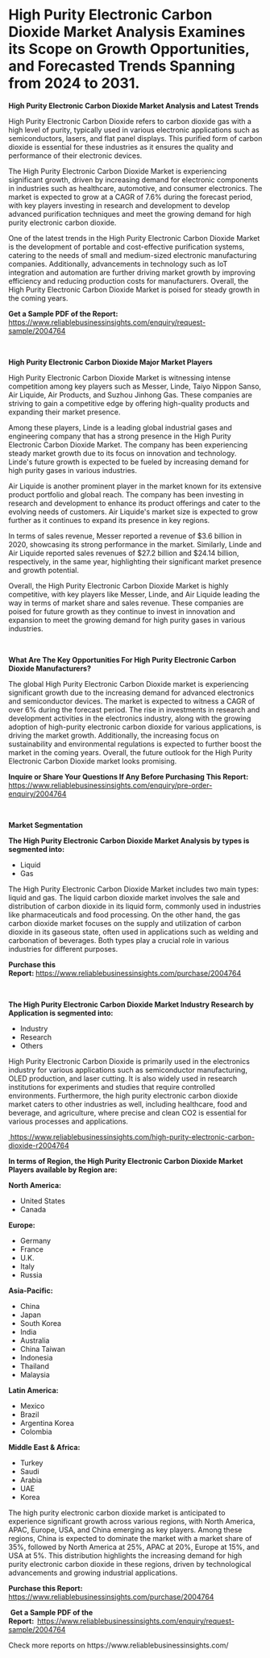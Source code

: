 <p><h1>High Purity Electronic Carbon Dioxide Market Analysis Examines its Scope on Growth Opportunities, and Forecasted Trends Spanning from 2024 to 2031.</h1></p><p><strong>High Purity Electronic Carbon Dioxide Market Analysis and Latest Trends</strong></p>
<p><p>High Purity Electronic Carbon Dioxide refers to carbon dioxide gas with a high level of purity, typically used in various electronic applications such as semiconductors, lasers, and flat panel displays. This purified form of carbon dioxide is essential for these industries as it ensures the quality and performance of their electronic devices.</p><p>The High Purity Electronic Carbon Dioxide Market is experiencing significant growth, driven by increasing demand for electronic components in industries such as healthcare, automotive, and consumer electronics. The market is expected to grow at a CAGR of 7.6% during the forecast period, with key players investing in research and development to develop advanced purification techniques and meet the growing demand for high purity electronic carbon dioxide.</p><p>One of the latest trends in the High Purity Electronic Carbon Dioxide Market is the development of portable and cost-effective purification systems, catering to the needs of small and medium-sized electronic manufacturing companies. Additionally, advancements in technology such as IoT integration and automation are further driving market growth by improving efficiency and reducing production costs for manufacturers. Overall, the High Purity Electronic Carbon Dioxide Market is poised for steady growth in the coming years.</p></p>
<p><strong>Get a Sample PDF of the Report:&nbsp;</strong> <a href="https://www.reliablebusinessinsights.com/enquiry/request-sample/2004764">https://www.reliablebusinessinsights.com/enquiry/request-sample/2004764</a></p>
<p>&nbsp;</p>
<p><strong>High Purity Electronic Carbon Dioxide Major Market Players</strong></p>
<p><p>High Purity Electronic Carbon Dioxide Market is witnessing intense competition among key players such as Messer, Linde, Taiyo Nippon Sanso, Air Liquide, Air Products, and Suzhou Jinhong Gas. These companies are striving to gain a competitive edge by offering high-quality products and expanding their market presence.</p><p>Among these players, Linde is a leading global industrial gases and engineering company that has a strong presence in the High Purity Electronic Carbon Dioxide Market. The company has been experiencing steady market growth due to its focus on innovation and technology. Linde's future growth is expected to be fueled by increasing demand for high purity gases in various industries.</p><p>Air Liquide is another prominent player in the market known for its extensive product portfolio and global reach. The company has been investing in research and development to enhance its product offerings and cater to the evolving needs of customers. Air Liquide's market size is expected to grow further as it continues to expand its presence in key regions.</p><p>In terms of sales revenue, Messer reported a revenue of $3.6 billion in 2020, showcasing its strong performance in the market. Similarly, Linde and Air Liquide reported sales revenues of $27.2 billion and $24.14 billion, respectively, in the same year, highlighting their significant market presence and growth potential.</p><p>Overall, the High Purity Electronic Carbon Dioxide Market is highly competitive, with key players like Messer, Linde, and Air Liquide leading the way in terms of market share and sales revenue. These companies are poised for future growth as they continue to invest in innovation and expansion to meet the growing demand for high purity gases in various industries.</p></p>
<p>&nbsp;</p>
<p><strong>What Are The Key Opportunities For High Purity Electronic Carbon Dioxide Manufacturers?</strong></p>
<p><p>The global High Purity Electronic Carbon Dioxide market is experiencing significant growth due to the increasing demand for advanced electronics and semiconductor devices. The market is expected to witness a CAGR of over 6% during the forecast period. The rise in investments in research and development activities in the electronics industry, along with the growing adoption of high-purity electronic carbon dioxide for various applications, is driving the market growth. Additionally, the increasing focus on sustainability and environmental regulations is expected to further boost the market in the coming years. Overall, the future outlook for the High Purity Electronic Carbon Dioxide market looks promising.</p></p>
<p><strong>Inquire or Share Your Questions If Any Before Purchasing This Report:</strong> <a href="https://www.reliablebusinessinsights.com/enquiry/pre-order-enquiry/2004764">https://www.reliablebusinessinsights.com/enquiry/pre-order-enquiry/2004764</a></p>
<p>&nbsp;</p>
<p><strong>Market Segmentation</strong></p>
<p><strong>The High Purity Electronic Carbon Dioxide Market Analysis by types is segmented into:</strong></p>
<p><ul><li>Liquid</li><li>Gas</li></ul></p>
<p><p>The High Purity Electronic Carbon Dioxide Market includes two main types: liquid and gas. The liquid carbon dioxide market involves the sale and distribution of carbon dioxide in its liquid form, commonly used in industries like pharmaceuticals and food processing. On the other hand, the gas carbon dioxide market focuses on the supply and utilization of carbon dioxide in its gaseous state, often used in applications such as welding and carbonation of beverages. Both types play a crucial role in various industries for different purposes.</p></p>
<p><strong>Purchase this Report:&nbsp;</strong><a href="https://www.reliablebusinessinsights.com/purchase/2004764">https://www.reliablebusinessinsights.com/purchase/2004764</a></p>
<p>&nbsp;</p>
<p><strong>The High Purity Electronic Carbon Dioxide Market Industry Research by Application is segmented into:</strong></p>
<p><ul><li>Industry</li><li>Research</li><li>Others</li></ul></p>
<p><p>High Purity Electronic Carbon Dioxide is primarily used in the electronics industry for various applications such as semiconductor manufacturing, OLED production, and laser cutting. It is also widely used in research institutions for experiments and studies that require controlled environments. Furthermore, the high purity electronic carbon dioxide market caters to other industries as well, including healthcare, food and beverage, and agriculture, where precise and clean CO2 is essential for various processes and applications.</p></p>
<p><a href="https://www.reliablebusinessinsights.com/high-purity-electronic-carbon-dioxide-r2004764">&nbsp;https://www.reliablebusinessinsights.com/high-purity-electronic-carbon-dioxide-r2004764</a></p>
<p><strong>In terms of Region, the High Purity Electronic Carbon Dioxide Market Players available by Region are:</strong></p>
<p>
    <p> <strong> North America: </strong>
        <ul>
            <li>United States</li>
            <li>Canada</li>
        </ul>
        </p> 
    <p> <strong> Europe: </strong>
        <ul>
            <li>Germany</li>
            <li>France</li>
            <li>U.K.</li>
            <li>Italy</li>
            <li>Russia</li>
        </ul>
        </p> 
    <p> <strong> Asia-Pacific: </strong>
        <ul>
            <li>China</li>
            <li>Japan</li>
            <li>South Korea</li>
            <li>India</li>
            <li>Australia</li>
            <li>China Taiwan</li>
            <li>Indonesia</li>
            <li>Thailand</li>
            <li>Malaysia</li>
        </ul>
        </p> 
    <p> <strong> Latin America: </strong>
        <ul>
            <li>Mexico</li>
            <li>Brazil</li>
            <li>Argentina Korea</li>
            <li>Colombia</li>
        </ul>
        </p> 
    <p> <strong> Middle East & Africa: </strong>
        <ul>
            <li>Turkey</li>
            <li>Saudi</li>
            <li>Arabia</li>
            <li>UAE</li>
            <li>Korea</li>
        </ul>
    </p>
    </p>
<p><p>The high purity electronic carbon dioxide market is anticipated to experience significant growth across various regions, with North America, APAC, Europe, USA, and China emerging as key players. Among these regions, China is expected to dominate the market with a market share of 35%, followed by North America at 25%, APAC at 20%, Europe at 15%, and USA at 5%. This distribution highlights the increasing demand for high purity electronic carbon dioxide in these regions, driven by technological advancements and growing industrial applications.</p></p>
<p><strong>Purchase this Report: </strong><a href="https://www.reliablebusinessinsights.com/purchase/2004764">https://www.reliablebusinessinsights.com/purchase/2004764</a></p>
<p>&nbsp;<strong>Get a Sample PDF of the Report:&nbsp;&nbsp;</strong><a href="https://www.reliablebusinessinsights.com/enquiry/request-sample/2004764">https://www.reliablebusinessinsights.com/enquiry/request-sample/2004764</a></p>
<p><strong></strong></p>
<p>Check more reports on https://www.reliablebusinessinsights.com/</p>